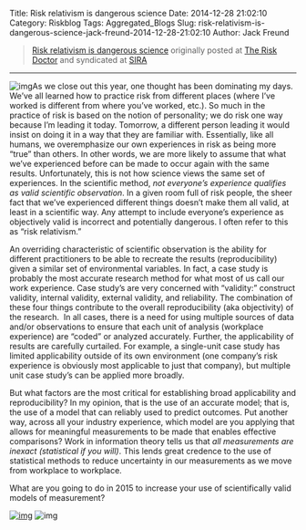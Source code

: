 Title: Risk relativism is dangerous science
Date: 2014-12-28 21:02:10
Category: Riskblog
Tags: Aggregated_Blogs
Slug: risk-relativism-is-dangerous-science-jack-freund-2014-12-28-21:02:10
Author: Jack Freund

>[Risk relativism is dangerous science](http://riskdr.com/2014/12/28/risk-relativism-is-dangerous-science/) originally posted at [The Risk Doctor](http://riskdr.com) and syndicated at [SIRA](http://societyinforisk.org)
***
![img](http://content.artofmanliness.com/uploads//2010/11/alexander_aristotle.jpg)As we close out this year, one thought has been dominating my days. We’ve all learned how to practice risk from different places (where I’ve worked is different from where you’ve worked, etc.). So much in the practice of risk is based on the notion of personality; we do risk one way because I’m leading it today. Tomorrow, a different person leading it would insist on doing it in a way that they are familiar with. Essentially, like all humans, we overemphasize our own experiences in risk as being more “true” than others. In other words, we are more likely to assume that what we’ve experienced before can be made to occur again with the same results. Unfortunately, this is not how science views the same set of experiences. In the scientific method, *not everyone’s experience qualifies as valid scientific observation*. In a given room full of risk people, the sheer fact that we’ve experienced different things doesn’t make them all valid, at least in a scientific way. Any attempt to include everyone’s experience as objectively valid is incorrect and potentially dangerous. I often refer to this as “risk relativism.”

An overriding characteristic of scientific observation is the ability for different practitioners to be able to recreate the results (reproducibility) given a similar set of environmental variables. In fact, a case study is probably the most accurate research method for what most of us call our work experience. Case study’s are very concerned with “validity:” construct validity, internal validity, external validity, and reliability. The combination of these four things contribute to the overall reproducibility (aka objectivity) of the research.  In all cases, there is a need for using multiple sources of data and/or observations to ensure that each unit of analysis (workplace experience) are “coded” or analyzed accurately. Further, the applicability of results are carefully curtailed. For example, a single-unit case study has limited applicability outside of its own environment (one company’s risk experience is obviously most applicable to just that company), but multiple unit case study’s can be applied more broadly.

But what factors are the most critical for establishing broad applicability and reproducibility? In my opinion, that is the use of an accurate model; that is, the use of a model that can reliably used to predict outcomes. Put another way, across all your industry experience, which model are you applying that allows for meaningful measurements to be made that enables effective comparisons? Work in information theory tells us that *all measurements are inexact (statistical if you will)*. This lends great credence to the use of statistical methods to reduce uncertainty in our measurements as we move from workplace to workplace.

What are you going to do in 2015 to increase your use of scientifically valid models of measurement?

[![img](/images/blank.png)](#) ![img](http://pixel.wp.com/b.gif?host=riskdr.com&blog=34767047&post=287&subd=riskdr&ref=&feed=1)


